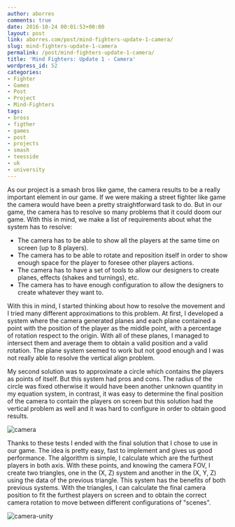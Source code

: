```yaml
---
author: aborres
comments: true
date: 2016-10-24 00:01:53+00:00
layout: post
link: aborres.com/post/mind-fighters-update-1-camera/
slug: mind-fighters-update-1-camera
permalink: /post/mind-fighters-update-1-camera/
title: 'Mind Fighters: Update 1 - Camera'
wordpress_id: 52
categories:
- Fighter
- Games
- Post
- Project
- Mind-Fighters
tags:
- bross
- figther
- games
- post
- projects
- smash
- teesside
- uk
- university
---
```


As our project is a smash bros like game, the camera results to be a really important element in our game. If we were making a street fighter like game the camera would have been a pretty straightforward task to do. But in our game, the camera has to resolve so many problems that it could doom our game. With this in mind, we make a list of requirements about what the system has to resolve:
 	
  * The camera has to be able to show all the players at the same time on screen (up to 8 players).
  * The camera has to be able to rotate and reposition itself in order to show enough space for the player to foresee other players actions.
  * The camera has to have a set of tools to allow our designers to create planes, effects (shakes and turnings), etc.
  * The camera has to have enough configuration to allow the designers to create whatever they want to.

With this in mind, I started thinking about how to resolve the movement and I tried many different approximations to this problem. At first, I developed a system where the camera generated planes and each plane contained a point with the position of the player as the middle point, with a percentage of rotation respect to the origin. With all of these planes, I managed to intersect them and average them to obtain a valid position and a valid rotation. The plane system seemed to work but not good enough and I was not really able to resolve the vertical align problem.

My second solution was to approximate a circle which contains the players as points of itself. But this system had pros and cons. The radius of the circle was fixed otherwise it would have been another unknown quantity in my equation system, in contrast, it was easy to determine the final position of the camera to contain the players on screen but this solution had the vertical problem as well and it was hard to configure in order to obtain good results.

![camera](http://aborres.com/wp-content/uploads/2016/10/camera.png)

Thanks to these tests I ended with the final solution that I chose to use in our game. The idea is pretty easy, fast to implement and gives us good performance. The algorithm is simple, I calculate which are the furthest players in both axis. With these points, and knowing the camera FOV, I create two triangles, one in the (X, Z) system and another in the (X, Y, Z) using the data of the previous triangle. This system has the benefits of both previous systems. With the triangles, I can calculate the final camera position to fit the furthest players on screen and to obtain the correct camera rotation to move between different configurations of "scenes".

![camera-unity](http://aborres.com/wp-content/uploads/2016/10/8ec523725c04ce6c01940dcb9d77d416.gif)

